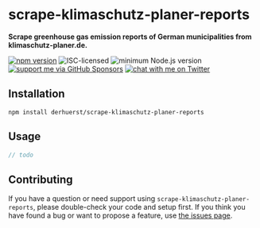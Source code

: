 # scrape-klimaschutz-planer-reports

**Scrape greenhouse gas emission reports of German municipalities from klimaschutz-planer.de.**

[![npm version](https://img.shields.io/npm/v/scrape-klimaschutz-planer-reports.svg)](https://www.npmjs.com/package/scrape-klimaschutz-planer-reports)
![ISC-licensed](https://img.shields.io/github/license/derhuerst/scrape-klimaschutz-planer-reports.svg)
![minimum Node.js version](https://img.shields.io/node/v/scrape-klimaschutz-planer-reports.svg)
[![support me via GitHub Sponsors](https://img.shields.io/badge/support%20me-donate-fa7664.svg)](https://github.com/sponsors/derhuerst)
[![chat with me on Twitter](https://img.shields.io/badge/chat%20with%20me-on%20Twitter-1da1f2.svg)](https://twitter.com/derhuerst)


## Installation

```shell
npm install derhuerst/scrape-klimaschutz-planer-reports
```


## Usage

```js
// todo
```


## Contributing

If you have a question or need support using `scrape-klimaschutz-planer-reports`, please double-check your code and setup first. If you think you have found a bug or want to propose a feature, use [the issues page](https://github.com/derhuerst/scrape-klimaschutz-planer-reports/issues).
